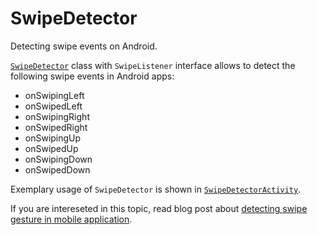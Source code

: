 SwipeDetector
=============

Detecting swipe events on Android.

[`SwipeDetector`](https://github.com/pwittchen/SwipeDetector/blob/master/app/src/main/java/pwittchen/com/swipedetector/SwipeDetector.java) class with `SwipeListener` interface allows to detect the following swipe events in Android apps:
- onSwipingLeft
- onSwipedLeft
- onSwipingRight
- onSwipedRight
- onSwipingUp
- onSwipedUp
- onSwipingDown
- onSwipedDown

Exemplary usage of `SwipeDetector` is shown in [`SwipeDetectorActivity`](https://github.com/pwittchen/SwipeDetector/blob/master/app/src/main/java/pwittchen/com/swipedetector/SwipeDetectorActivity.java).

If you are intereseted in this topic, read blog post about [detecting swipe gesture in mobile application](http://blog.wittchen.biz.pl/detecting-swipe-gesture-in-mobile-application/).
